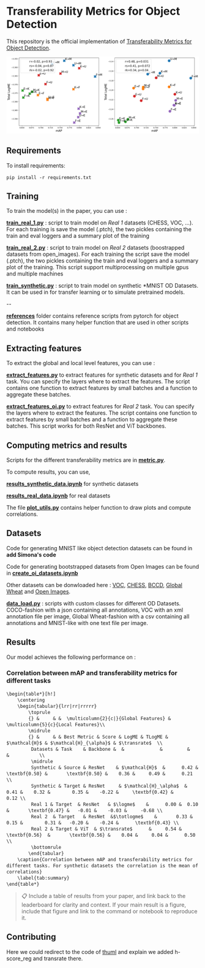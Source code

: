 # Transferability Metrics for Object Detection

This repository is the official implementation of [Transferability Metrics for Object Detection](https://arxiv.org/abs/todo). 

![](images/agg_logme.png)

## Requirements

To install requirements:

```setup
pip install -r requirements.txt
```


## Training

To train the model(s) in the paper,  you can use :

**[train_real_1.py](https://github.com/dataiku-research/transferability_metrics_for_object_detection/blob/main/train_real_1.py)** : script to train model on *Real 1* datasets (CHESS, VOC, ...). For each training is save the model (.ptch), the two pickles containing the train and eval loggers and a summary plot of the training

**[train_real_2.py](https://github.com/dataiku-research/transferability_metrics_for_object_detection/blob/main/train_real_2.py)** : script to train model on *Real 2* datasets (boostrapped datasets from open_images). For each training the script save the model (.ptch), the two pickles containing the train and eval loggers and a summary plot of the training. This script support multiprocessing on multiple gpus and multiple machines

**[train_synthetic.py](https://github.com/dataiku-research/transferability_metrics_for_object_detection/blob/main/train_synthetic.py)** : script to train model on synthetic *MNIST OD Datasets. It can be used in for transfer learning or to simulate pretrained models.

--

**[references](https://github.com/dataiku-research/transferability_metrics_for_object_detection/tree/main/references)** folder contains reference scripts from pytorch for object detection. It contains many helper function that are used in other scripts and notebooks


## Extracting features

To extract the global and local level features, you can use : 

**[extract_features.py](https://github.com/dataiku-research/transferability_metrics_for_object_detection/blob/main/extract_features.py)** to extract features for synthetic datasets and for *Real 1* task. You can specify the layers where to extract the features. The script contains one function
to extract features by small batches and a function to aggregate these batches.

**[extract_features_oi.py](https://github.com/dataiku-research/transferability_metrics_for_object_detection/blob/main/extract_features_oi.py)** to extract features for *Real 2* task. You can specify the layers where to extract the features. The script contains one function to extract features by small batches and a function to aggregate these batches. This script works for both ResNet and ViT backbones.


## Computing metrics and results

Scripts for the different transferability metrics are in **[metric.py](https://github.com/dataiku-research/transferability_metrics_for_object_detection/blob/main/metric.py)**.

To compute results, you can use,

**[results_synthetic_data.ipynb](https://github.com/dataiku-research/transferability_metrics_for_object_detection/blob/main/results_synthetic_data.ipynb)** for synthetic datasets

**[results_real_data.ipynb](https://github.com/dataiku-research/transferability_metrics_for_object_detection/blob/main/results_real_data.ipynb)** for real datasets

The file **[plot_utils.py](https://github.com/dataiku-research/transferability_metrics_for_object_detection/blob/main/plot_utils.py)** contains helper function to draw plots and compute correlations.

## Datasets

Code for generating MNIST like object detection datasets can be found in **add Simona's code**

Code for generating bootstrapped datasets from Open Images can be found in **[create_oi_datasets.ipynb](https://github.com/dataiku-research/transferability_metrics_for_object_detection/blob/main/create_oi_datasets.ipynb)**

Other datasets can be donwloaded here : [VOC](http://host.robots.ox.ac.uk/pascal/VOC/), [CHESS](https://public.roboflow.com/object-detection/chess-full), 
[BCCD](https://www.tensorflow.org/datasets/catalog/bccd), [Global Wheat](https://www.kaggle.com/c/global-wheat-detection) and [Open Images](https://storage.googleapis.com/openimages/web/index.html).

**[data_load.py](https://github.com/dataiku-research/transferability_metrics_for_object_detection/blob/main/data_load.py)** : scripts with custom classes for different OD Datasets. COCO-fashion with a json containing all annotations, VOC with an xml annotation file per image, Global Wheat-fashion with a csv containing all annotations and MNIST-like with one text file per image.

## Results

Our model achieves the following performance on :

### Correlation between mAP and transferability metrics for different tasks
```{=latex}
\begin{table*}[h!]
    \centering
    \begin{tabular}{lrr|rr|rrrrr}
        \toprule
        {} &     & &  \multicolumn{2}{c|}{Global Features} & \multicolumn{5}{c}{Local Features}\\
        \midrule
        {} &     & & Best Metric & Score & LogME & TLogME & $\mathcal{H}$ & $\mathcal{H}_{\alpha}$ & $\transrate$  \\
         Datasets & Task    & Backbone &  &             &         &          &           \\
         \midrule
         Synthetic & Source & ResNet    & $\mathcal{H}$  &      0.42 &    \textbf{0.50} &       \textbf{0.50} &    0.36 &     0.49 &      0.21 \\
         Synthetic & Target & ResNet     & $\mathcal{H}_\alpha$  &      0.41 &    0.32 &        0.35 &    -0.22 &     \textbf{0.42} &      0.12 \\
         Real 1 & Target  & ResNet   & $\logme$    &      0.00 &  0.10 &       \textbf{0.47} &   -0.01 &    -0.03 &     -0.68 \\
         Real 2  & Target   & ResNet  &$\totlogme$    &       0.33 &     0.15 &        0.31 &   -0.20 &    -0.24 &      \textbf{0.43} \\
         Real 2 & Target & ViT  & $\transrate$      &     0.54 &  \textbf{0.56}  &       \textbf{0.56} &    0.04 &     0.04 &      0.50 \\
         \bottomrule
        \end{tabular}
    \caption{Correlation between mAP and transferability metrics for different tasks. For synthetic datasets the correlation is the mean of correlations}
    \label{tab:summary}
\end{table*}
```



>📋  Include a table of results from your paper, and link back to the leaderboard for clarity and context. If your main result is a figure, include that figure and link to the command or notebook to reproduce it. 


## Contributing

Here we could redirect to the code of [thuml](https://github.com/thuml/Transfer-Learning-Library) and explain we added h-score_reg and transrate there. 
